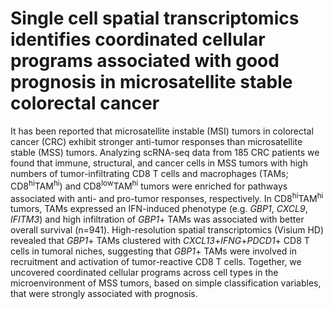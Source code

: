 # Single cell spatial transcriptomics identifies coordinated cellular programs associated with good prognosis in microsatellite stable colorectal cancer	

It has been reported that microsatellite instable (MSI) tumors in colorectal cancer (CRC) exhibit stronger anti-tumor responses than microsatellite stable (MSS) tumors. Analyzing scRNA-seq data from 185 CRC patients we found that immune, structural, and cancer cells in MSS tumors with high numbers of tumor-infiltrating CD8 T cells and macrophages (TAMs; CD8<sup>hi</sup>TAM<sup>hi</sup>) and CD8<sup>low</sup>TAM<sup>hi</sup> tumors were enriched for pathways associated with anti- and pro-tumor responses, respectively. In CD8<sup>hi</sup>TAM<sup>hi</sup> tumors, TAMs expressed an IFN-induced phenotype (e.g. *GBP1*, *CXCL9*, *IFITM3*) and high infiltration of *GBP1*+ TAMs was associated with better overall survival (n=941). High-resolution spatial transcriptomics (Visium HD) revealed that *GBP1*+ TAMs clustered with *CXCL13*+*IFNG*+*PDCD1*+ CD8 T cells in tumoral niches, suggesting that *GBP1*+ TAMs were involved in recruitment and activation of tumor-reactive CD8 T cells. Together, we uncovered coordinated cellular programs across cell types in the microenvironment of MSS tumors, based on simple classification variables, that were strongly associated with prognosis. 
